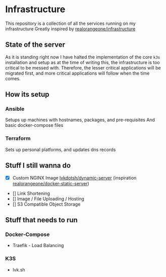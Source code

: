 # Infrastructure

This repository is a collection of all the services running on my infrastructure
Greatly inspired by [realorangeone/infrastructure](https://github.com/realorangeone/infrastructure)

## State of the server

As it is standing right now I have halted the implementation of the core `k3s` installation and setup as at the time of writing this,
the infrastructure is too critical to be messed with. Therefore, the lesser critical applications will be migrated first, and more critical applications will follow when the time comes.

## How its setup

### Ansible

Setups up machines with hostnames, packages, and pre-requisites
And basic docker-compose files

### Terraform

Sets up personal platforms, and updates dns records

## Stuff I still wanna do

- [x] Custom NGINX Image [lvkdotsh/dynamic-server](https://github.com/lvkdotsh/dynamic-server) (inspiration [realorangeone/docker-static-server](https://github.com/RealOrangeOne/docker-static-server))
- [] Link Shortening
- [] Image / File Uploading / Hosting
- [] S3 Compatible Object Storage

## Stuff that needs to run

### Docker-Compose

- Traefik - Load Balancing

### K3S

- lvk.sh
